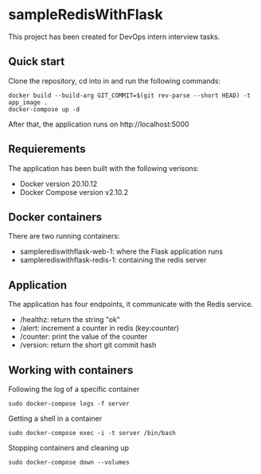 # sampleRedisWithFlask
This project has been created for DevOps intern interview tasks.

## Quick start
Clone the repository, cd into in and run the following commands:
```
docker build --build-arg GIT_COMMIT=$(git rev-parse --short HEAD) -t app_image .
docker-compose up -d 
```
After that, the application runs on http://localhost:5000

## Requierements

The application has been built with the following verisons:
- Docker version 20.10.12
- Docker Compose version v2.10.2

## Docker containers
There are two running containers:
- samplerediswithflask-web-1: where the Flask application runs
- samplerediswithflask-redis-1: containing the redis server

## Application
The application has four endpoints, it communicate with the Redis service.
- /healthz: return the string "ok" 
- /alert: increment a counter in redis (key:counter)
- /counter: print the value of the counter
- /version: return the short git commit hash

## Working with containers
Following the log of a specific container
```
sudo docker-compose logs -f server
```
Getting a shell in a container
```
sudo docker-compose exec -i -t server /bin/bash
```
Stopping containers and cleaning up
```
sudo docker-compose down --volumes
```
